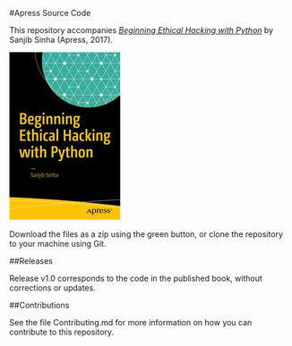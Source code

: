 #Apress Source Code

This repository accompanies [*Beginning Ethical Hacking with Python*](http://www.apress.com/9781484225400) by Sanjib Sinha (Apress, 2017).

![Cover image](9781484225400.jpg)

Download the files as a zip using the green button, or clone the repository to your machine using Git.

##Releases

Release v1.0 corresponds to the code in the published book, without corrections or updates.

##Contributions

See the file Contributing.md for more information on how you can contribute to this repository.
